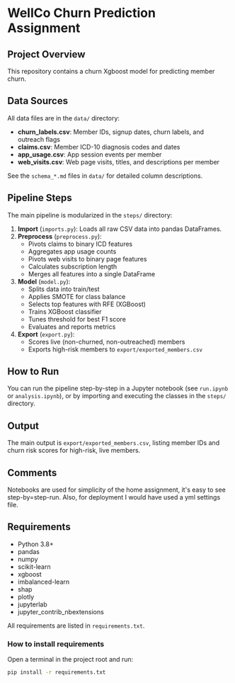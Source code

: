 # WellCo Churn Prediction Assignment

## Project Overview
This repository contains a churn Xgboost model for predicting member churn.


## Data Sources
All data files are in the `data/` directory:

- **churn_labels.csv**: Member IDs, signup dates, churn labels, and outreach flags
- **claims.csv**: Member ICD-10 diagnosis codes and dates
- **app_usage.csv**: App session events per member
- **web_visits.csv**: Web page visits, titles, and descriptions per member

See the `schema_*.md` files in `data/` for detailed column descriptions.

## Pipeline Steps
The main pipeline is modularized in the `steps/` directory:

1. **Import** (`imports.py`): Loads all raw CSV data into pandas DataFrames.
2. **Preprocess** (`preprocess.py`):
	- Pivots claims to binary ICD features
	- Aggregates app usage counts
	- Pivots web visits to binary page features
	- Calculates subscription length
	- Merges all features into a single DataFrame
3. **Model** (`model.py`):
	- Splits data into train/test
	- Applies SMOTE for class balance
	- Selects top features with RFE (XGBoost)
	- Trains XGBoost classifier
	- Tunes threshold for best F1 score
	- Evaluates and reports metrics
4. **Export** (`export.py`):
	- Scores live (non-churned, non-outreached) members
	- Exports high-risk members to `export/exported_members.csv`

## How to Run
You can run the pipeline step-by-step in a Jupyter notebook (see `run.ipynb` or `analysis.ipynb`), or by importing and executing the classes in the `steps/` directory.

## Output
The main output is `export/exported_members.csv`, listing member IDs and churn risk scores for high-risk, live members.

## Comments
Notebooks are used for simplicity of the home assignment, it's easy to see step-by=step-run.
Also, for deployment I would have used a yml settings file.

## Requirements

- Python 3.8+
- pandas
- numpy
- scikit-learn
- xgboost
- imbalanced-learn
- shap
- plotly
- jupyterlab
- jupyter_contrib_nbextensions

All requirements are listed in `requirements.txt`.

### How to install requirements

Open a terminal in the project root and run:

```sh
pip install -r requirements.txt
```
